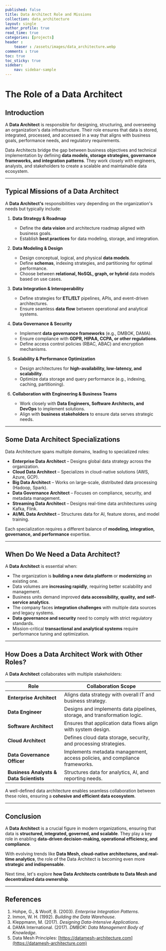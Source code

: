 ```yaml
---
published: false
title: Data Architect Role and Missions
collection: data_architecture
layout: single
author_profile: true
read_time: true
categories: [projects]
header :
    teaser : /assets/images/data_architecture.webp
comments : true
toc: true
toc_sticky: true
sidebar:
    nav: sidebar-sample
---
```


# The Role of a Data Architect

## Introduction
A **Data Architect** is responsible for designing, structuring, and overseeing an organization's data infrastructure. Their role ensures that data is stored, integrated, processed, and accessed in a way that aligns with business goals, performance needs, and regulatory requirements. 

Data Architects bridge the gap between business objectives and technical implementation by defining **data models, storage strategies, governance frameworks, and integration patterns**. They work closely with engineers, analysts, and stakeholders to create a scalable and maintainable data ecosystem.

---

## Typical Missions of a Data Architect
A **Data Architect's** responsibilities vary depending on the organization's needs but typically include:

1. **Data Strategy & Roadmap**  
   - Define the **data vision** and architecture roadmap aligned with business goals.  
   - Establish **best practices** for data modeling, storage, and integration.  

2. **Data Modeling & Design**  
   - Design conceptual, logical, and physical **data models**.  
   - Define **schemas**, indexing strategies, and partitioning for optimal performance.  
   - Choose between **relational, NoSQL, graph, or hybrid** data models based on use cases.  

3. **Data Integration & Interoperability**  
   - Define strategies for **ETL/ELT** pipelines, APIs, and event-driven architectures.  
   - Ensure seamless **data flow** between operational and analytical systems.  

4. **Data Governance & Security**  
   - Implement **data governance frameworks** (e.g., DMBOK, DAMA).  
   - Ensure compliance with **GDPR, HIPAA, CCPA, or other regulations**.  
   - Define access control policies (RBAC, ABAC) and encryption mechanisms.  

5. **Scalability & Performance Optimization**  
   - Design architectures for **high-availability, low-latency, and scalability**.  
   - Optimize data storage and query performance (e.g., indexing, caching, partitioning).  

6. **Collaboration with Engineering & Business Teams**  
   - Work closely with **Data Engineers, Software Architects, and DevOps** to implement solutions.  
   - Align with **business stakeholders** to ensure data serves strategic needs.  

---

## Some Data Architect Specializations
Data Architecture spans multiple domains, leading to specialized roles:

- **Enterprise Data Architect** – Designs global data strategy across the organization.
- **Cloud Data Architect** – Specializes in cloud-native solutions (AWS, Azure, GCP).
- **Big Data Architect** – Works on large-scale, distributed data processing (Hadoop, Spark).
- **Data Governance Architect** – Focuses on compliance, security, and metadata management.
- **Streaming Data Architect** – Designs real-time data architectures using Kafka, Flink.
- **AI/ML Data Architect** – Structures data for AI, feature stores, and model training.

Each specialization requires a different balance of **modeling, integration, governance, and performance** expertise.

---

## When Do We Need a Data Architect?
A **Data Architect** is essential when:

- The organization is **building a new data platform** or **modernizing** an existing one.  
- Data volumes are **increasing rapidly**, requiring better scalability and management.  
- Business units demand improved **data accessibility, quality, and self-service analytics**.  
- The company faces **integration challenges** with multiple data sources and legacy systems.  
- **Data governance and security** need to comply with strict regulatory standards.  
- Mission-critical **transactional and analytical systems** require performance tuning and optimization.  

---

## How Does a Data Architect Work with Other Roles?
A **Data Architect** collaborates with multiple stakeholders:

| Role | Collaboration Scope |
|------|----------------------|
| **Enterprise Architect** | Aligns data strategy with overall IT and business strategy. |
| **Data Engineer** | Designs and implements data pipelines, storage, and transformation logic. |
| **Software Architect** | Ensures that application data flows align with system design. |
| **Cloud Architect** | Defines cloud data storage, security, and processing strategies. |
| **Data Governance Officer** | Implements metadata management, access policies, and compliance frameworks. |
| **Business Analysts & Data Scientists** | Structures data for analytics, AI, and reporting needs. |

A well-defined data architecture enables seamless collaboration between these roles, ensuring a **cohesive and efficient data ecosystem**.

---

## Conclusion
A **Data Architect** is a crucial figure in modern organizations, ensuring that data is **structured, integrated, governed, and scalable**. They play a key role in enabling **data-driven decision-making, operational efficiency, and compliance**. 

With evolving trends like **Data Mesh, cloud-native architectures, and real-time analytics**, the role of the Data Architect is becoming even more **strategic and indispensable**.

Next time, let's explore **how Data Architects contribute to Data Mesh and decentralized data ownership**.

---

## References

1. Hohpe, G., & Woolf, B. (2003). *Enterprise Integration Patterns*.
2. Inmon, W. H. (1992). *Building the Data Warehouse*.
3. Kleppmann, M. (2017). *Designing Data-Intensive Applications*.
4. DAMA International. (2017). *DMBOK: Data Management Body of Knowledge*.
5. Data Mesh Principles: [https://datamesh-architecture.com](https://datamesh-architecture.com)








